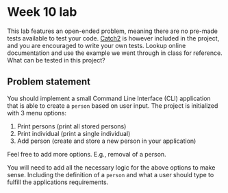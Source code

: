 
# Week 10 lab

This lab features an open-ended problem, meaning there are no pre-made tests available to test your code.
[Catch2](https://github.com/catchorg/Catch2) is however included in the project, and you are encouraged to write your own tests.
Lookup online documentation and use the example we went through in class for reference. What can be tested in this project?

## Problem statement

You should implement a small Command Line Interface (CLI) application that is able to create a `person` based on user input.
The project is initialized with 3 menu options:
1. Print persons (print all stored persons)
2. Print individual (print a single individual)
3. Add person (create and store a new person in your application)

Feel free to add more options. E.g., removal of a person.

You will need to add all the necessary logic for the above options to make sense. 
Including the definition of a `person` and what a user should type to fulfill the applications requirements. 
